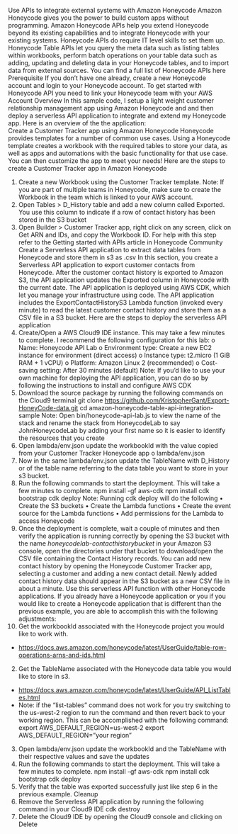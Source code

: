 Use APIs to integrate external systems with Amazon Honeycode
Amazon Honeycode gives you the power to build custom apps without programming. Amazon Honeycode APIs help you extend Honeycode beyond its existing capabilities and to integrate Honeycode with your existing systems. Honeycode APIs do require IT level skills to set them up. 
Honeycode Table APIs let you query the meta data such as listing tables within workbooks, perform batch operations on your table data such as adding, updating and deleting data in your Honeycode tables, and to import data from external sources. You can find a full list of Honeycode APIs here
Prerequisite
If you don’t have one already, create a new Honeycode account and login to your Honeycode account. To get started with Honeycode API you need to link your Honeycode team with your AWS Account
Overview
In this sample code, I setup a light weight customer relationship management app using Amazon Honeycode and and then deploy a serverless API application to integrate and extend my Honeycode app. Here is an overview of the the application:  
Create a Customer Tracker app using Amazon Honeycode
Honeycode provides templates for a number of common use cases. Using a Honeycode template creates a workbook with the required tables to store your data, as well as apps and automations with the basic functionality for that use case. You can then customize the app to meet your needs! Here are the steps to create a Customer Tracker app in Amazon Honeycode
1.	Create a new Workbook using the Customer Tracker template.
Note: If you are part of multiple teams in Honeycode, make sure to create the Workbook in the team which is linked to your AWS account.
2.	Open Tables > D_History table and add a new column called Exported. You use this column to indicate if a row of contact history has been stored in the S3 bucket
3.	Open Builder > Customer Tracker app, right click on any screen, click on Get ARN and IDs, and copy the Workbook ID. For help with this step refer to the Getting started with APIs article in Honeycode Community
Create a Serverless API application to extract data tables from Honeycode and store them in s3 as .csv
In this section, you create a Serverless API application to export customer contacts from Honeycode. After the customer contact history is exported to Amazon S3, the API application updates the Exported column in Honeycode with the current date. The API application is deployed using AWS CDK, which let you manage your infrastructure using code. The API application includes the ExportContactHistoryS3 Lambda function (invoked every minute) to read the latest customer contact history and store them as a CSV file in a S3 bucket. Here are the steps to deploy the serverless API application
1.	Create/Open a AWS Cloud9 IDE instance. This may take a few minutes to complete. I recommend the following configuration for this lab: 
o	Name: Honeycode API Lab
o	Environment type: Create a new EC2 instance for environment (direct access)
o	Instance type: t2.micro (1 GiB RAM + 1 vCPU)
o	Platform: Amazon Linux 2 (recommended)
o	Cost-saving setting: After 30 minutes (default)
Note: If you’d like to use your own machine for deploying the API application, you can do so by following the instructions to install and configure AWS CDK
2.	Download the source package by running the following commands on the Cloud9 terminal
git clone https://github.com/KristopherGant/Export-HoneyCode-data.git
cd amazon-honeycode-table-api-integration-sample
Note: Open bin/honeycode-api-lab.js to view the name of the stack and rename the stack from HoneycodeLab to say JohnHoneycodeLab by adding your first name so it is easier to identify the resources that you create
3.	Open lambda/env.json update the workbookId with the value copied from your Customer Tracker Honeycode app 
o	lambda/env.json
4.	Now in the same lambda/env.json update the TableName with D_History or of the table name referring to the data table you want to store in your s3 bucket. 
5.	Run the following commands to start the deployment. This will take a few minutes to complete.
npm install -gf aws-cdk
npm install
cdk bootstrap
cdk deploy
Note: Running cdk deploy will do the following
•	Create the S3 buckets
•	Create the Lambda functions
•	Create the event source for the Lambda functions
•	Add permissions for the Lambda to access Honeycode
6.	Once the deployment is complete, wait a couple of minutes and then verify the application is running correctly by opening the S3 bucket with the name *honeycodelab-contacthistorybucket* in your Amazon S3 console, open the directories under that bucket to download/open the CSV file containing the Contact History records. You can add new contact history by opening the Honeycode Customer Tracker app, selecting a customer and adding a new contact detail. Newly added contact history data should appear in the S3 bucket as a new CSV file in about a minute.
Use this serverless API function with other Honeycode applications. 
If you already have a Honeycode application or you if you would like to create a Honeycode application that is different than the previous example, you are able to accomplish this with the following adjustments:
1.	Get the workbookId associated with the Honeycode project you would like to work with.
-	https://docs.aws.amazon.com/honeycode/latest/UserGuide/table-row-operations-arns-and-ids.html
2.	Get the TableName associated with the Honeycode data table you would like to store in s3.
-	https://docs.aws.amazon.com/honeycode/latest/UserGuide/API_ListTables.html
-	Note: if the “list-tables” command does not work for you try switching to the us-west-2 region to run the command and then revert back to your working region. This can be accomplished with the following command:
export AWS_DEFAULT_REGION=us-west-2
export AWS_DEFAULT_REGION=”your region”
3.	Open lambda/env.json update the workbookId and the TableName with their respective values and save the updates
4.	Run the following commands to start the deployment. This will take a few minutes to complete.
		npm install -gf aws-cdk
		npm install
		cdk bootstrap
		cdk deploy
5.	Verify that the table was exported successfully just like step 6 in the previous example. 
Cleanup
1.	Remove the Serverless API application by running the following command in your Cloud9 IDE
cdk destroy
2.	Delete the Cloud9 IDE by opening the Cloud9 console and clicking on Delete

